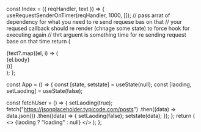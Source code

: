 const Index = ({ reqHandler, text }) => {
  useRequestSenderOnTimer(reqHandler, 1000, []);
  // pass arrat of dependency for what you need to re send requese bas on that
  // your reqused callback should re render (chnage some state) to force hook for executing again
  // thrt arguent is something time for re sending request base on that time
  return (
    <div>
      {text?.map((el, i) => (
        <div key={i}>{el.body}</div>
      ))}
    </div>
  );
};

const App = () => {
  const [state, setstate] = useState(null);
  const [laoding, setLaoding] = useState(false);

  const fetchUser = () => {
    setLaoding(true);
    fetch("https://jsonplaceholder.typicode.com/posts")
      .then((data) => data.json())
      .then((data) => {
        setLaoding(false);
        setstate(data);
      });
  };
  return (
    <>
      {laoding ? "loading" : null}
      <Index text={state} reqHandler={fetchUser} />
    </>
  );
};